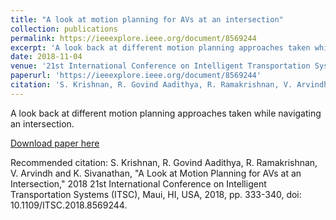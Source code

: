 ```yaml
---
title: "A look at motion planning for AVs at an intersection"
collection: publications
permalink: https://ieeexplore.ieee.org/document/8569244
excerpt: 'A look back at different motion planning approaches taken while navigating an intersection.'
date: 2018-11-04
venue: '21st International Conference on Intelligent Transportation Systems (ITSC)'
paperurl: 'https://ieeexplore.ieee.org/document/8569244'
citation: 'S. Krishnan, R. Govind Aadithya, R. Ramakrishnan, V. Arvindh and K. Sivanathan, "A Look at Motion Planning for AVs at an Intersection," 2018 21st International Conference on Intelligent Transportation Systems (ITSC), Maui, HI, USA, 2018, pp. 333-340, doi: 10.1109/ITSC.2018.8569244.'
---
```

A look back at different motion planning approaches taken while navigating an intersection.

[Download paper here](https://ieeexplore.ieee.org/document/8569244)

Recommended citation: S. Krishnan, R. Govind Aadithya, R. Ramakrishnan, V. Arvindh and K. Sivanathan, "A Look at Motion Planning for AVs at an Intersection," 2018 21st International Conference on Intelligent Transportation Systems (ITSC), Maui, HI, USA, 2018, pp. 333-340, doi: 10.1109/ITSC.2018.8569244.
